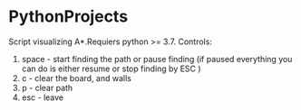 # PythonProjects
Script visualizing A*.Requiers python >= 3.7.
Controls:
  1) space - start finding the path or pause finding 
  (if paused everything you can do is either resume or stop finding by ESC )
  2) c - clear the board, and walls
  3) p - clear path
  4) esc - leave
